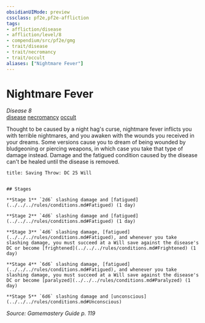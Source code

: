 ```yaml
---
obsidianUIMode: preview
cssclass: pf2e,pf2e-affliction
tags:
- affliction/disease
- affliction/level/8
- compendium/src/pf2e/gmg
- trait/disease
- trait/necromancy
- trait/occult
aliases: ["Nightmare Fever"]
---
```

# Nightmare Fever
*Disease 8*  
[disease](../../../Rules/traits/disease.md)  [necromancy](../../../Rules/traits/necromancy.md)  [occult](../../../Rules/traits/occult.md)  

Thought to be caused by a night hag's curse, nightmare fever inflicts you with terrible nightmares, and you awaken with the wounds you received in your dreams. Some versions cause you to dream of being wounded by bludgeoning or piercing weapons, in which case you take that type of damage instead. Damage and the fatigued condition caused by the disease can't be healed until the disease is removed.

```ad-inline-affliction
title: Saving Throw: DC 25 Will


## Stages

**Stage 1** `2d6` slashing damage and [fatigued](../../../rules/conditions.md#Fatigued) (1 day)

**Stage 2** `4d6` slashing damage and [fatigued](../../../rules/conditions.md#Fatigued) (1 day)

**Stage 3** `4d6` slashing damage, [fatigued](../../../rules/conditions.md#Fatigued), and whenever you take slashing damage, you must succeed at a Will save against the disease's DC or become [frightened](../../../rules/conditions.md#Frightened) (1 day)

**Stage 4** `6d6` slashing damage, [fatigued](../../../rules/conditions.md#Fatigued), and whenever you take slashing damage, you must succeed at a Will save against the disease's DC or become [paralyzed](../../../rules/conditions.md#Paralyzed) (1 day)

**Stage 5** `6d6` slashing damage and [unconscious](../../../rules/conditions.md#Unconscious)
```

*Source: Gamemastery Guide p. 119*
